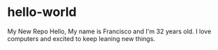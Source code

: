# hello-world
My New Repo
Hello, My name is Francisco and I'm 32 years old. I love computers and excited to keep leaning new things.
